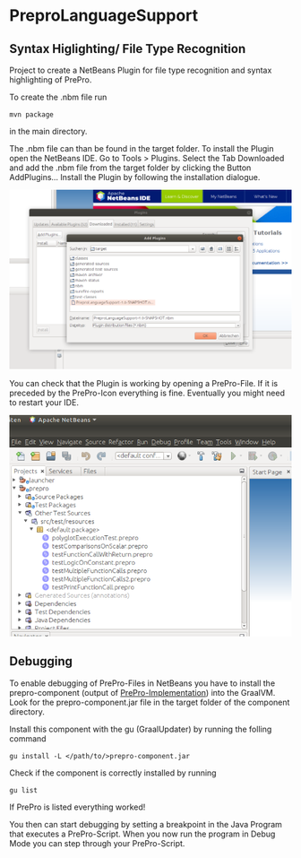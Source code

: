 # PreproLanguageSupport

## Syntax Higlighting/ File Type Recognition
Project to create a NetBeans Plugin for file type recognition and syntax highlighting of PrePro.

To create the .nbm file run

```shell
mvn package 
```
in the main directory. 

The .nbm file can than be found in the target folder. To install the Plugin open the NetBeans IDE. Go to Tools > Plugins.
Select the Tab Downloaded and add the .nbm file from the target folder by clicking the Button AddPlugins...
Install the Plugin by following the installation dialogue.

![Install Plugin](./docs/InstallPlugin.png)

You can check that the Plugin is working by opening a PrePro-File. If it is preceded by the PrePro-Icon everything is fine. 
Eventually you might need to restart your IDE.

![Check Plugin](./docs/CheckPreProIcon.png)

## Debugging
To enable debugging of PrePro-Files in NetBeans you have to install the prepro-component (output of [PrePro-Implementation](https://github.com/MobMonRob/DL4JDSLStudien2/tree/master/preprolanguage/component)) into the GraalVM. Look for the prepro-component.jar file in the target folder of the component directory. 

Install this component with the gu (GraalUpdater) by running the folling command
```shell
gu install -L </path/to/>prepro-component.jar
```

Check if the component is correctly installed by running 
```shell
gu list
```
If PrePro is listed everything worked!

You then can start debugging by setting a breakpoint in the Java Program that executes a PrePro-Script. When you now run the program in Debug Mode you can step through your PrePro-Script.
